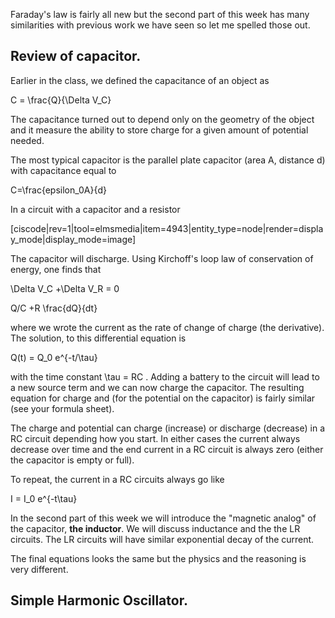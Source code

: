 Faraday's law is fairly all new but the second part of this week has many similarities with previous work we have seen so let me spelled those out. 

## Review of capacitor. 

Earlier in the class, we defined the capacitance of an object as 

<lrn-math> C = \frac{Q}{\Delta V_C} </lrn-math>

The capacitance turned out to depend only on the geometry of the object and it measure the ability to store charge for a given amount of potential needed. 

The most typical capacitor is the parallel plate capacitor (area A, distance d) with capacitance equal to 

<lrn-math>C=\frac{epsilon_0A}{d} </lrn-math>

In a circuit with a capacitor and a resistor 

[ciscode|rev=1|tool=elmsmedia|item=4943|entity_type=node|render=display_mode|display_mode=image]

The capacitor will discharge. Using Kirchoff's loop law of conservation of energy, one finds that

<lrn-math>\Delta V_C +\Delta V_R = 0 </lrn-math>

<lrn-math> Q/C +R \frac{dQ}{dt} </lrn-math>

where we wrote the current as the rate of change of charge (the derivative). The solution, to this differential equation is 

<lrn-math> Q(t) = Q_0 e^{-t/\tau} </lrn-math>

with the time constant <lrn-math>\tau = RC </lrn-math>. Adding a battery to the circuit will lead to a new source term and we can now charge the capacitor. The resulting equation for charge and (for the potential on the capacitor) is fairly similar (see your formula sheet). 

<lrndesign-sidenote label="Instructor Note" icon="bookmark" bg-color="#c2e5f2">
The charge and potential can charge (increase) or discharge (decrease) in a RC circuit depending how you start. In either cases the current always decrease over time and the end current in a RC circuit is always zero (either the capacitor is empty or full). 
</lrndesign-sidenote>

To repeat, the current in a RC circuits always go like

<lrn-math> I = I_0 e^{-t\tau} </lrn-math> 

In the second part of this week we will introduce the "magnetic analog" of the capacitor, **the inductor**. We will discuss inductance and the the LR circuits. The LR circuits will have similar exponential decay of the current. 

<lrndesign-sidenote label="Instructor Note" icon="bookmark" bg-color="#c2e5f2">
The final equations looks the same but the physics and the reasoning is very different.  
</lrndesign-sidenote>

## Simple Harmonic Oscillator. 


